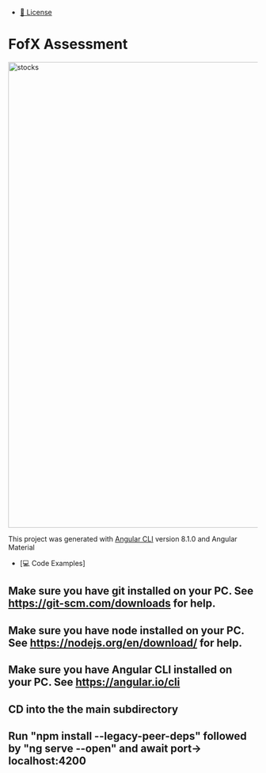   * [:file_folder: License](#file_folder-license)
# FofX Assessment
<img width="940" alt="stocks" src="https://user-images.githubusercontent.com/40579537/188547892-210033e1-160e-4a72-b090-774c4a6143cb.PNG">


This project was generated with [Angular CLI](https://github.com/angular/angular-cli) version 8.1.0 and Angular Material

  * [:computer: Code Examples]

## Make sure you have git installed on your PC. See https://git-scm.com/downloads for help. 
## Make sure you have node installed on your PC. See https://nodejs.org/en/download/ for help. 
## Make sure you have Angular CLI installed on your PC. See https://angular.io/cli 
## CD into the the main subdirectory 
## Run "npm install --legacy-peer-deps" followed by "ng serve --open" and await port-> localhost:4200 
